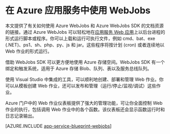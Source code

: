 <properties
	pageTitle="Azure 应用服务中的 WebJobs"
	description="了解如何构建 WebJobs，以便运行后台测试、与存储和服务总线之类的服务交互，以及创建计划的任务。"
	services="app-service"
	documentationCenter=""
	authors="christopheranderson"
	manager="wpickett"
	editor="mollybos"/>

<tags
	ms.service="app-service"
	ms.date="12/10/2015"
	wacn.date=""/>

# 在 Azure 应用服务中使用 WebJobs

本文提供了有关如何使用 Azure WebJobs 和 Azure WebJobs SDK 的文档资源的链接。通过 Azure WebJobs 可以轻松地在[应用服务 Web 应用](/documentation/articles/app-service-changes-existing-services/)上以后台进程的形式运行脚本或程序。你可以上载和运行可执行文件，例如 cmd、bat、exe (.NET)、ps1、sh、php、py、js 和 jar。这些程序将按计划 (cron) 或者连续地以 Web 作业的形式运行。

借助 WebJobs SDK 可以更方便地使用 Azure 存储空间。WebJobs SDK 有一个绑定和触发系统，适用于 Azure 存储 Blob、队列、表以及服务总线队列。

使用 Visual Studio 中集成的工具，可以顺利地创建、部署和管理 Web 作业。你可以从模板创建 Web 作业，还可以发布和管理（运行/停止/监视/调试）这些作业。

Azure 门户中的 Web 作业仪表板提供了强大的管理功能，可让你全面控制 Web 作业的执行，包括调用 Web 作业中的各个函数。该仪表板还会显示函数运行时和日志记录输出。

[AZURE.INCLUDE [app-service-blueprint-webjobs](../../includes/app-service-blueprint-webjobs.md)]

<!---HONumber=Mooncake_0919_2016-->